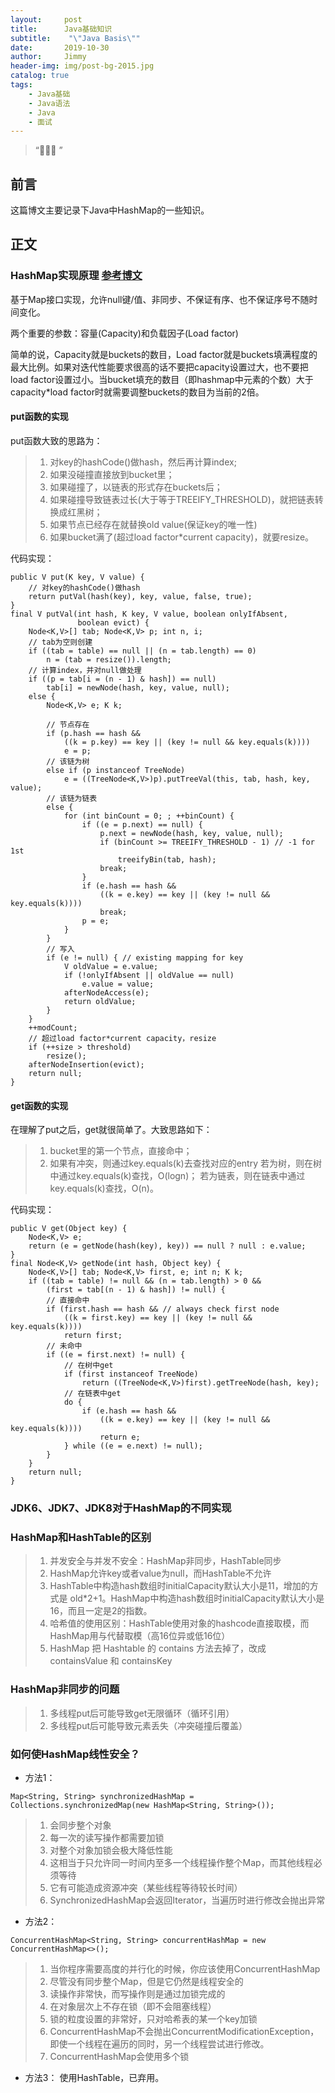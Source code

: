 ```yaml
---
layout:     post
title:      Java基础知识
subtitle:    "\"Java Basis\""
date:       2019-10-30
author:     Jimmy
header-img: img/post-bg-2015.jpg
catalog: true
tags:
    - Java基础
    - Java语法
    - Java
    - 面试
---
```


> “🙉🙉🙉 ”

## 前言
这篇博文主要记录下Java中HashMap的一些知识。


## 正文

### HashMap实现原理 [参考博文](https://yikun.github.io/2015/04/01/Java-HashMap%E5%B7%A5%E4%BD%9C%E5%8E%9F%E7%90%86%E5%8F%8A%E5%AE%9E%E7%8E%B0/)

基于Map接口实现，允许null键/值、非同步、不保证有序、也不保证序号不随时间变化。

两个重要的参数：容量(Capacity)和负载因子(Load factor)

简单的说，Capacity就是buckets的数目，Load factor就是buckets填满程度的最大比例。如果对迭代性能要求很高的话不要把capacity设置过大，也不要把load factor设置过小。当bucket填充的数目（即hashmap中元素的个数）大于capacity*load factor时就需要调整buckets的数目为当前的2倍。

#### put函数的实现

put函数大致的思路为：

> 1. 对key的hashCode()做hash，然后再计算index;
> 1. 如果没碰撞直接放到bucket里；
> 1. 如果碰撞了，以链表的形式存在buckets后；
> 1. 如果碰撞导致链表过长(大于等于TREEIFY_THRESHOLD)，就把链表转换成红黑树；
> 1. 如果节点已经存在就替换old value(保证key的唯一性)
> 1. 如果bucket满了(超过load factor*current capacity)，就要resize。

代码实现：
```
public V put(K key, V value) {
    // 对key的hashCode()做hash
    return putVal(hash(key), key, value, false, true);
}
final V putVal(int hash, K key, V value, boolean onlyIfAbsent,
               boolean evict) {
    Node<K,V>[] tab; Node<K,V> p; int n, i;
    // tab为空则创建
    if ((tab = table) == null || (n = tab.length) == 0)
        n = (tab = resize()).length;
    // 计算index，并对null做处理
    if ((p = tab[i = (n - 1) & hash]) == null)
        tab[i] = newNode(hash, key, value, null);
    else {
        Node<K,V> e; K k;
        
        // 节点存在
        if (p.hash == hash &&
            ((k = p.key) == key || (key != null && key.equals(k))))
            e = p;
        // 该链为树
        else if (p instanceof TreeNode)
            e = ((TreeNode<K,V>)p).putTreeVal(this, tab, hash, key, value);
        // 该链为链表
        else {
            for (int binCount = 0; ; ++binCount) {
                if ((e = p.next) == null) {
                    p.next = newNode(hash, key, value, null);
                    if (binCount >= TREEIFY_THRESHOLD - 1) // -1 for 1st
                        treeifyBin(tab, hash);
                    break;
                }
                if (e.hash == hash &&
                    ((k = e.key) == key || (key != null && key.equals(k))))
                    break;
                p = e;
            }
        }
        // 写入
        if (e != null) { // existing mapping for key
            V oldValue = e.value;
            if (!onlyIfAbsent || oldValue == null)
                e.value = value;
            afterNodeAccess(e);
            return oldValue;
        }
    }
    ++modCount;
    // 超过load factor*current capacity，resize
    if (++size > threshold)
        resize();
    afterNodeInsertion(evict);
    return null;
}
```

#### get函数的实现

在理解了put之后，get就很简单了。大致思路如下：

> 1. bucket里的第一个节点，直接命中；
> 1. 如果有冲突，则通过key.equals(k)去查找对应的entry
若为树，则在树中通过key.equals(k)查找，O(logn)；
若为链表，则在链表中通过key.equals(k)查找，O(n)。

代码实现：
```
public V get(Object key) {
    Node<K,V> e;
    return (e = getNode(hash(key), key)) == null ? null : e.value;
}
final Node<K,V> getNode(int hash, Object key) {
    Node<K,V>[] tab; Node<K,V> first, e; int n; K k;
    if ((tab = table) != null && (n = tab.length) > 0 &&
        (first = tab[(n - 1) & hash]) != null) {
        // 直接命中
        if (first.hash == hash && // always check first node
            ((k = first.key) == key || (key != null && key.equals(k))))
            return first;
        // 未命中
        if ((e = first.next) != null) {
            // 在树中get
            if (first instanceof TreeNode)
                return ((TreeNode<K,V>)first).getTreeNode(hash, key);
            // 在链表中get
            do {
                if (e.hash == hash &&
                    ((k = e.key) == key || (key != null && key.equals(k))))
                    return e;
            } while ((e = e.next) != null);
        }
    }
    return null;
}
```

### JDK6、JDK7、JDK8对于HashMap的不同实现

### HashMap和HashTable的区别

> 1. 并发安全与并发不安全：HashMap非同步，HashTable同步
> 1. HashMap允许key或者value为null，而HashTable不允许
> 1. HashTable中构造hash数组时initialCapacity默认大小是11，增加的方式是 old*2+1。HashMap中构造hash数组时initialCapacity默认大小是16，而且一定是2的指数。
> 1. 哈希值的使用区别：HashTable使用对象的hashcode直接取模，而HashMap用与代替取模（高16位异或低16位）
> 1. HashMap 把 Hashtable 的 contains 方法去掉了，改成 containsValue 和 containsKey

### HashMap非同步的问题
> 1. 多线程put后可能导致get无限循环（循环引用）
> 1. 多线程put后可能导致元素丢失（冲突碰撞后覆盖）

### 如何使HashMap线性安全？

- 方法1：
```
Map<String, String> synchronizedHashMap = Collections.synchronizedMap(new HashMap<String, String>());
```
> 1. 会同步整个对象
> 1. 每一次的读写操作都需要加锁
> 1. 对整个对象加锁会极大降低性能
> 1. 这相当于只允许同一时间内至多一个线程操作整个Map，而其他线程必须等待
> 1. 它有可能造成资源冲突（某些线程等待较长时间）
> 1. SynchronizedHashMap会返回Iterator，当遍历时进行修改会抛出异常

- 方法2：
```
ConcurrentHashMap<String, String> concurrentHashMap = new ConcurrentHashMap<>();
```
> 1. 当你程序需要高度的并行化的时候，你应该使用ConcurrentHashMap
> 1. 尽管没有同步整个Map，但是它仍然是线程安全的
> 1. 读操作非常快，而写操作则是通过加锁完成的
> 1. 在对象层次上不存在锁（即不会阻塞线程）
> 1. 锁的粒度设置的非常好，只对哈希表的某一个key加锁
> 1. ConcurrentHashMap不会抛出ConcurrentModificationException，即使一个线程在遍历的同时，另一个线程尝试进行修改。
> 1. ConcurrentHashMap会使用多个锁

- 方法3：
使用HashTable，已弃用。

